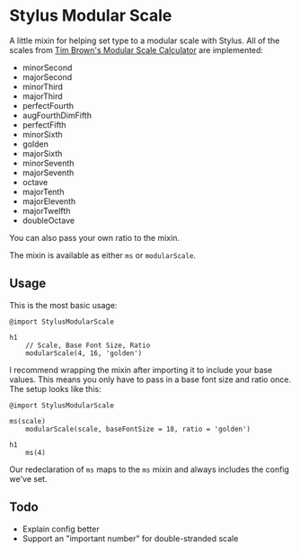# Stylus Modular Scale

A little mixin for helping set type to a modular scale with Stylus. All of the scales from [Tim Brown's Modular Scale Calculator](http://modularscale.com/) are implemented:

- minorSecond
- majorSecond
- minorThird
- majorThird
- perfectFourth
- augFourthDimFifth
- perfectFifth
- minorSixth
- golden
- majorSixth
- minorSeventh
- majorSeventh
- octave
- majorTenth
- majorEleventh
- majorTwelfth
- doubleOctave

You can also pass your own ratio to the mixin.

The mixin is available as either `ms` or `modularScale`.

## Usage

This is the most basic usage:

	@import StylusModularScale

	h1
		// Scale, Base Font Size, Ratio
		modularScale(4, 16, 'golden')
		
I recommend wrapping the mixin after importing it to include your base values. This means you only have to pass in a base font size and ratio once. The setup looks like this:

	@import StylusModularScale
	
	ms(scale)
		modularScale(scale, baseFontSize = 18, ratio = 'golden')
	
	h1
		ms(4)

Our redeclaration of `ms` maps to the `ms` mixin and always includes the config we've set.

## Todo

- Explain config better
- Support an "important number" for double-stranded scale